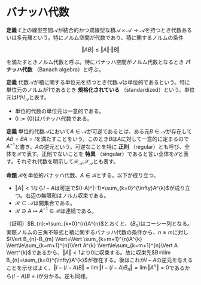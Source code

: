 
# バナッハ代数

__定義__ $\mathbb{C}$上の線型空間$\mathcal{A}$が結合的かつ双線型な積$\mathcal{A}\times\mathcal{A}\rightarrow\mathcal{A}$を持つとき代数あるいは多元環という。特にノルム空間が代数であり、積に関するノルムの条件

$$
\Vert AB \Vert\le\Vert A \Vert\cdot\Vert B \Vert
$$

を満たすときノルム代数と呼ぶ。特にバナッハ空間がノルム代数となるとき **バナッハ代数** （Banach algebra）と呼ぶ。

__定義__ 代数$\mathcal{A}$が積に関する単位元を持つとき代数$\mathcal{A}$は単位的であるという。特に単位元のノルムが$1$であるとき **規格化されている** （standardized）という。単位元は$I$や$I_{\mathcal{A}}$と表す。

- 単位的代数の単位元は一意的である。
- $0:=\lbrace 0 \rbrace$はバナッハ代数である。

__定義__ 単位的代数$\mathcal{A}$において$A\in\mathcal{A}$が可逆であるとは、ある元$B\in\mathcal{A}$が存在して$AB=BA=I$を満たすことをいう。このとき$B$は$A$に対して一意的に定まるので$A^{-1}$と書き、$A$の逆元という。可逆なことを特に **正則** （regular）とも呼び、全体を$\mathcal{R}$で表す。正則でないことを **特異** （singular）であると言い全体を$\mathcal{S}$と表す。それぞれ代数を明示して$\mathcal{R}_{\mathcal{A}}, \mathcal{S}_{\mathcal{A}}$とも表す。

__命題__ $\mathcal{B}$を単位的バナッハ代数、$A\in\mathcal{B}$とする。以下が成り立つ。

- $\Vert A \Vert\lt 1$なら$I-A$は可逆で$(I-A)^{-1}=\sum_{k=0}^{\infty}A^{k}$が成り立つ。右辺の無限和はノルム収束である。
- $\mathcal{R}\subset\mathcal{A}$は開集合である。
- $\mathcal{R}\ni A \mapsto A^{-1}\in\mathcal{R}$は連続である。

（証明）$B_{n}:=\sum_{k=0}^{n}A^{n}$とおくと、$\lbrace B_{n} \rbrace$はコーシー列となる。実際ノルムの三角不等式と積に関するバナッハ代数の条件から、$n\ge m$に対し$\Vert B_{n}-B_{m} \Vert=\Vert \sum_{k=m+1}^{n}A^{k} \Vert\le\sum_{k=m+1}^{n}\Vert A^{k} \Vert\le\sum_{k=m+1}^{n}\Vert A \Vert^{k}$であるから、$\Vert A \Vert\lt 1$より$0$に収束する。故に収束先$B=\lim B_{n}=\sum_{k=0}^{\infty}A^{k}$が存在する。後はこれが$I-A$の逆元を与えることを示せばよく、$\Vert I-(I-A)B \Vert=\lim\Vert I-(I-A)B_{n} \Vert=\lim\Vert A^{n} \Vert=0$であるから$(I-A)B=I$が分かる。逆も同様。

<!--
　(2) $A_{0}\in\mathcal{R}$の近傍が$\mathcal{R}$に含まれることを示せばよい。
$||A-A_{0}||<\delta$とおく。$||I-A_{0}^{-1}A||=||A_{0}^{-1}(A_{0}-A)||\le||A_{0}^{-1}||||A-A_{0}||<||A_{0}^{-1}||\delta$より、$\delta=||A_{0}^{-1}||^{-1}$とすれば
$||I-A_{0}^{-1}A||<1$を得る。(1)より$A_{0}^{-1}A\in\mathcal{R}$となるから$A=A_{0}A_{0}^{-1}A\in\mathcal{R}$より$A$は可逆。
\\
　(3) ノルム位相による連続性を示すには点列連続性を示せば十分である。
$\{A_{n}\}\subset\mathcal{R}, A\in\mathcal{R}$が$A_{n}\rightarrow A$を満たすとする。$A_{n}^{-1}\rightarrow A^{-1}$を示せばよい。
$||A_{n}^{-1}-A^{-1}||\le||(A^{-1}A_{n})^{-1}-I||||A^{-1}||$であるが、$||I-A^{-1}A_{n}||\le||A^{-1}||||A-A_{n}||\rightarrow 0$より十分大きな$n$に対して
$(A^{-1}A_{n})^{-1}=\sum_{k=0}^{\infty}(I-A^{-1}A_{n})^{k}$と表せるから、
$||A_{n}^{-1}-A^{-1}||\le||A^{-1}||||\sum_{k=1}^{\infty}(I-A^{-1}A_{n})^{k}||\le||A^{-1}||\sum_{k=1}^{\infty}||I-A^{-1}A_{n}||^{k}$となる。
ここで和は$k=1$からであることに注意すると$n\rightarrow\infty$のとき$0$に収束する。故に$A_{n}^{-1}\rightarrow A^{-1}$を得る。
\end{Proof}

\begin{Def}
　単位的代数$\mathcal{A}$及び$A\in\mathcal{A}$に対し、$\rho(A)=\{\lambda\in\mathbb{C}\mid A-\lambda I\in\mathcal{R}_{\mathcal{A}}\}$をレゾルベント集合\textup{:resolvent}という。
代数$\mathcal{A}$を明示して$\rho_{\mathcal{A}}(A)$と表すこともある。
$\sigma(A)=\mathbb{C}\backslash\rho_{\mathcal{A}}(A)$をスペクトル集合\textup{:spectrum}という。
同様に代数$\mathcal{A}$を明示して$\sigma_{\mathcal{A}}(A)$と表すこともある。
$\lambda\in\rho(A)$に対し$(A-\lambda I)^{-1}\in\mathcal{A}$を対応させる写像を$A(\lambda)$と書き、レゾルベント関数という。
\end{Def}

　いくつか性質を見てみよう。

\begin{Prop}
　単位的代数$\mathcal{A}$の元$A, B$に対し、スペクトル集合に関して次が成立する。
\begin{enumerate}
\item $\sigma(AB)\cup\{0\}=\sigma(BA)\cup\{0\}$が成り立つ。
\item $A$が可逆なら$\sigma(A^{-1})=\sigma(A)^{-1}=\{\lambda^{-1}\mid\lambda\in\sigma(A)\}$が成り立つ。
\item $\mu\in\mathbb{C}, \neq 0$に対して$\sigma(\mu A)=\mu\sigma(A)$が成り立つ。
\end{enumerate}
\end{Prop}
\begin{Proof}
　(1) $\lambda\notin\sigma(AB)\{0\}$とすると、$AB-\lambda I$は可逆である。$C=(AB-\lambda I)^{-1}$と置く。
$C(AB-\lambda I)=I=(AB-\lambda I)C$より、$CAB=\lambda C+I=ABC$が成り立つ。
今$(BA-\lambda I)(BCA-I)=B(ABC)A-BA-\lambda BCA+\lambda I=\lambda I$であり、
また$(BCA-I)(BA-\lambda I)=B(CAB)A-\lambda BCA-BA+\lambda I=\lambda I$である。
$\lambda\neq 0$だから$(BA-\lambda I)^{-1}=\lambda^{-1}(BA-\lambda I$が分かる。
つまり$\lambda\notin\sigma(BA)\cup\{0\}$を得る。逆も同様。
\\
　(2) $A$が可逆なら$0\notin\sigma(A)$に注意すれば、$A-\lambda I=-\lambda A(A^{-1}-\lambda^{-1}I)$及び$A^{-1}-\lambda^{-1}I=-\lambda^{-1}A^{-1}(A-\lambda I)$より分かる。
\\
　(3) $\mu A-\lambda I=\mu(A-\frac{\lambda}{\mu}I)$より従う。
\end{Proof}

　定義空間を$\mathbb{C}$とする\textup{Banach}空間（代数？）値の関数論は、絶対値をノルムに変更することで複素数値の関数論と平行に議論できるらしい。
故に\textup{Cauchy}の積分定理、\textup{Liouville}の定理などが\textup{Banach}空間値の関数に対しても成立する。

\begin{Prop}
　$\mathcal{B}$を単位的\textup{Banach}代数、$A\in\mathcal{B}$とする。
\begin{enumerate}
\item $\sigma(A)\subset \{ \lambda\in\mathbb{C}\mid |\lambda|\le ||A|| \}$が成り立つ。
\item $\sigma(A)$はコンパクト。
\item レゾルベント等式$A(\lambda)-A(\mu)=(\lambda-\mu)A(\lambda)A(\mu)$が成り立つ。
\item レゾルベント関数$A(\lambda)$は解析的。
\end{enumerate}
\end{Prop}
\begin{Proof}
　(1) $|\lambda|>||A||$とすると$||\frac{1}{\lambda}A||=\frac{1}{|\lambda|}||A||<1$だから、
先に示した命題より$I-\frac{1}{\lambda}A$は可逆。だから$A-\lambda I\in\mathcal{R}$より$\lambda\in\rho(A)$が従う。
\\
　(2) 有界性は(1)で示したので、$\sigma(A)\subset\mathbb{C}$が閉集合であることを示せばよいのだが、
$A\mapsto A^{-1}$は$\mathcal{R}$上連続であるため、$\rho(A)\subset\mathbb{C}$は開集合である。
\\
　(3) 少し技巧的だが、$A(\lambda)-A(\mu)=A(\lambda)(A-\mu I -(A-\lambda I))A(\mu)=(\lambda-\mu)A(\lambda)A(\mu)$を得る。
\\
　(4) $\mu\in\rho(A)$に対し、レゾルベント等式より
\[ \lim_{\rho(A)\ni\lambda\rightarrow\mu}\frac{A(\lambda)-A(\mu)}{\lambda-\mu}=A(\mu)^{2} \]
が従うから連続微分可能。更に無限回連続微分可能が従うので解析的である。
\end{Proof}

\begin{Thm}
　単位的\textup{Banach}代数$\mathcal{B}$が$0$でないとき、$A\in\mathcal{B}$に対して$\sigma(A)$は空でない。
また$\mathcal{B}=0$のとき$\sigma_{0}(0)$は空となる。
\end{Thm}
\begin{Proof}
　まず$\mathcal{B}\neq 0$なら$0\neq I$に注意しておく。まず$\sigma(A)=\emptyset$なら任意の有界線型汎関数
$\varphi\in\mathcal{B}^{*}$に対して$\varphi(A(\lambda))$が整関数になることを示す。
$\lambda_{0}\in\rho(A)$に対し、$|\lambda-\lambda_{0}|<\delta$とする。
$B=(\lambda-\lambda_{0})A(\lambda_{0})$は$||B||<\delta ||(A-\lambda_{0}I)^{-1}||$より、
$\delta=||(A-\lambda_{0})^{-1}||^{-1}$とおけば$||B||<1$が従うので、級数展開$(I-B)^{-1}=\sum_{k=0}^{\infty}B^{k}$を得る。
$I-B=(A-\lambda_{0}I-(\lambda-\lambda_{0})I)A(\lambda_{0})=(A-\lambda I)A(\lambda_{0})$より、
$(I-B)^{-1}=(A-\lambda_{0}I)A(\lambda)$が従う。故に級数展開$A(\lambda)=\sum_{k=0}^{\infty}(\lambda-\lambda_{0})^{k}A(\lambda_{0})^{k+1}$を得る。
そして$\varphi$の有界性から$\varphi(A(\lambda))=\sum_{k=0}^{\infty}\varphi(A(\lambda_{0})^{k+1})(\lambda-\lambda_{0})^{k}$の右辺が絶対収束することが示される。
この級数展開は任意の$\lambda_{0}\in\rho(A)=\mathbb{C}$における\textup{Taylor}展開を与えていることから$\varphi(A(\lambda))$が整関数であることが分かる。
ところが$|\lambda|\rightarrow\infty$のとき$-\frac{1}{\lambda}A\rightarrow 0$であるから
$||A(\lambda)||\le||(-\lambda(I-\frac{1}{\lambda}A))^{-1}||=|\lambda|^{-1}||(I-\frac{1}{\lambda}A)^{-1}||\rightarrow 0$となる。
故に$|\varphi(A(\lambda))|\le||\varphi||||A(\lambda)||\rightarrow 0$であり、$\varphi(A(\lambda))$は有界となる。
\textup{Liouville}の定理から定数であることが従い、先ほどの収束の議論より$\varphi(A(\lambda))$は恒等的に$0$となる。これは矛盾する。
\footnote{実は$\mathcal{B}$上の有界線型汎関数が十分豊富に存在することを示す必要がある。つまりHahn-Banachの定理等から$\mathcal{B}\hookrightarrow\mathcal{B}^{**}$が従うので、
任意の$\varphi\in\mathcal{B}^{*}$に対し$\tilde{A(\lambda)}(\varphi)=\varphi(A(\lambda))\equiv 0$が成り立ち$\mathcal{B}=0$を得る。}
\end{Proof}

　次の系は明快だが重要な結果である。

\begin{Cor}[Gelfand-Mazurの定理]
　$\mathcal{B}$を単位的\textup{Banach}代数で、体つまり$\mathcal{R}=\mathcal{B}\backslash\{0\}$とする。
このとき$\mathcal{B}=\mathbb{C}I$が成り立つ。
\end{Cor}
\begin{Proof}
　仮定より$\mathcal{B}\neq 0$に注意する。任意の元$A\in\mathcal{B}$に対して定理より$\sigma(A)$は空でないから、ある元$\lambda\in\sigma(A)$が存在して$A-\lambda I\in\mathcal{S}$を満たす。
ところが$\mathcal{S}=\{0\}$であるから$A=\lambda I$を得る。故に$\mathcal{B}\subset\mathbb{C}I$が成り立つ。逆も明白である。
\end{Proof}

\begin{Lem}[スペクトル写像定理（多項式版）]
　$\mathcal{B}$を単位的\textup{Banach}代数、$A$を$\mathcal{B}$の元、$p(\zeta)\in\mathbb{C}[\zeta]$を多項式とする。
このとき$p(\sigma(A))=\sigma(p(A))$が成り立つ。ただし$p(A)$は$\zeta$を$A$で置き換えた、$\mathcal{B}$における演算の下で定義される$\mathcal{B}$の元を意味する。
\end{Lem}
\begin{Proof}
　$p$は$1$次以上としてよい。$\lambda\in\mathbb{C}$に対し、$\lambda_{k}\in\mathbb{C}$により$p(\zeta)-\lambda=a\prod_{k=1}^{n}(\zeta-\lambda_{k})$と因数分解しておく。
このとき$p(A)-\lambda I=a\prod_{k=1}^{n}(A-\lambda_{k}I)$である。$A-\lambda I$の形の元達は互いに可換であることに注意する。
\\
　($\subset$) $\lambda\in p(\sigma(A))$とすると、$\lambda=p(\mu)$なる$\mu\in\sigma(A)$が存在する。
$0=p(\mu)-\lambda=a\prod_{k=1}^{n}(\mu-\lambda_{k})$より、ある$k$が存在して$\mu=\lambda_{k}$を満たす。
$\mu\in\sigma(A)$より、 $A-\lambda_{k}I$は可逆でない。 ここでもし$p(A)-\lambda I$が可逆なら $I=(a(p(A)-\lambda I)^{-1}\prod_{j\neq k}(A-\lambda_{j}I))(A-\lambda_{k}I)$より
$A-\lambda_{k}I$が可逆でないことに反するから$p(A)-\lambda I$は可逆でない。故に$\lambda\in\sigma(p(A))$となる。
\\
　($\supset$) $\lambda\in\sigma(p(A))$とすると$p(A)-\lambda I=\prod_{k=1}^{n}(A-\lambda_{k}I)$は可逆でないから、ある$k$が存在して$A-\lambda_{k}I$は可逆でない。
故に$\lambda_{k}\in\sigma(A)$であり、$p(\lambda_{k})-\lambda=0$より$\lambda=p(\lambda_{k})$が従う。つまり$\lambda\in p(\sigma(A))$が成り立つ。
\end{Proof}

　ここでは多項式$p$に対する元$A$の代入を考えたが、一般の関数$f$に対する代入も考えたくなるのは自然である。
近似定理などを用いて、多項式の極限として定める方法などを考えることができるが、対象となる$f$や$A$の範疇に問題が生じる。
後の節において、この問題に対する一つの回答を示す。
\\
　与えられたスペクトル集合を持つ元が存在するかという逆問題は、興味深い問題だがきっと難しいだろう。自分は詳しくない。

\begin{Fact}[Banach-Steinhausの定理（または一様有界性定理）の系]
　$\mathcal{B}$を\textup{Banach}代数、$E\subset\mathcal{B}$は空でないとする。
任意の有界線型汎関数$\varphi\in\mathcal{B}^{*}$に対し$\{|\varphi(A)|\mid A\in E\}$が有界ならば、$\sup\{||A||\mid A\in E\}<\infty$が成り立つ。
\end{Fact}
\begin{Proof}
　元々の定理は\textup{Baire}のカテゴリー定理により示される。更に選択公理を用いて\textup{Hahn-Banach}の定理などが示され、$\mathcal{B}\hookrightarrow\mathcal{B}^{**}$を得る。この事実は以上より従う。
\end{Proof}

\begin{Thm}
　$\mathcal{B}$を$0$でない単位的\textup{Banach}代数とする。$A\in\mathcal{B}$に対し、以下の値が存在して、
\[ \lim_{n}||A^{n}||^{\frac{1}{n}}=\inf_{n}||A^{n}||^{\frac{1}{n}}=\sup\{|\lambda|\mid\lambda\in\sigma(A)\} \]
が成り立つ。
\end{Thm}
\begin{Proof}
　自然数$m$を固定し、$n$に対して$0\le k<m$を用いて$n=mj+k$と表す。このとき積に関するノルムの条件から$||A^{n}||^{\frac{1}{n}}\le||A^{m}||^{\frac{j}{n}}||A^{k}||^{\frac{1}{n}}$が成り立つ。
そこで$n\rightarrow\infty$をすると$\frac{j}{n}\rightarrow\frac{1}{m}, \frac{1}{n}\rightarrow 0$より$\limsup||A^{n}||^{\frac{1}{n}}\le||A^{m}||^{\frac{1}{m}}$が従う。
これが任意の$m$に対して成立するから$\limsup||A^{n}||^{\frac{1}{n}}\le\inf||A^{m}||^{\frac{1}{m}}$を得る。
つまり$\lim ||A^{n}||^{\frac{1}{n}}$が存在して$\lim ||A^{n}||^{\frac{1}{n}}=\inf ||A^{n}||^{\frac{1}{n}}$が分かる。
\\
　$\lambda\in\sigma(A)$とすると補題より$\lambda^{n}\in\sigma(A^{n})$であるから$|\lambda|^{n}=|\lambda^{n}|\le||A^{n}||$を得る。
任意の$n$に対して言えるので$|\lambda|\le\inf ||A^{n}||^{\frac{1}{n}}$が従い、$sup\{|\lambda|\mid\lambda\in\sigma(A)\}\le\inf ||A^{n}||^{\frac{1}{n}}$を得る。
\\
　逆は関数論の議論が必要となる。背理法により示す。今$\sup\{|\lambda|\mid\lambda\in\sigma(A)\}<\inf ||A^{n}||^{\frac{1}{n}}$を仮定すると、実数の連続性から間に実数$a$が存在する。
この$a$に対して$E=\{\frac{1}{a^{n}}A^{n}\}$とおく。今$|\lambda|>\inf||A^{n}||^{\frac{1}{n}}=\lim ||A^{n}||^{\frac{1}{n}}$とすると、
$\lim ||\left(\frac{1}{\lambda}A\right)^{n}||^{\frac{1}{n}}=\frac{1}{|\lambda|}\lim ||A^{n}||^{\frac{1}{n}}<1$より、
\textup{Cauchy}の判定法から$\sum_{k=0}^{\infty}||\left(\frac{1}{\lambda}A\right)^{k}||<+\infty$は絶対収束する。
故に$\sum_{k=0}^{\infty}\frac{1}{\lambda^{k}}A^{k}$はノルム収束し、展開式から$-\lambda A(\lambda)$に一致する。
$A(\lambda)$は$\rho(A)$上解析的なので、この収束半径は$\sup\{|\lambda|\mid\lambda\in\sigma(A)\}$まで拡張できる。
\footnote{原点周りの円環領域$\sup\{|\lambda|\mid\lambda\in\sigma(A)\}<r<\infty$におけるLaurent展開とみてもいいし、無限遠周りのTaylor展開と見ても良い。いずれにせよ一価正則性から解析接続が可能。}
故に$\lambda=a$を展開式に代入ができて$A(a)=-\frac{1}{a}\sum_{k=0}^{\infty}\frac{1}{a^{k}}A^{k}$が成り立つ。
ここで任意の有界線型汎関数$\varphi\in\mathcal{B}^{*}$に対し$\varphi(A(a))=-\frac{1}{a}\sum_{k=0}^{\infty}\frac{1}{a^{k}}\varphi(A^{k})$が線型性と連続性から従うので
$\sup |\varphi\left(\frac{1}{a^{k}}A^{k}\right)| <\infty$となる。先に述べた事実から$\sup ||\frac{1}{a^{k}}A^{k}||<\infty$であるからこれを$\alpha$と置くと、
$\inf ||A^{n}||^{\frac{1}{n}}\le\lim\alpha^{\frac{1}{n}}\cdot a=a<\inf ||A^{n}||^{\frac{1}{n}}$となり、これは矛盾する。
\end{Proof}

\begin{Def}
　この値を$r(A)$と書き、$A$のスペクトル半径\textup{:spectral radius}と呼ぶ。
\end{Def}

　最後に述べた定理は一見単純に見えるが、関数論などを用いた極めて精密な議論により得られた結果である。
ここから$r(A)\le ||A||$はすぐに従うが、その逆は一般に成り立たない。


\subsection*{例}\addcontentsline{toc}{subsection}{例}
　まずは単位的可換\textup{Banach}代数の例を挙げよう。
\begin{enumerate}
\item $0, \mathbb{C}$は単位的可換\textup{Banach}代数である。特に$\mathbb{C}$は規格化されている。
\item $n\le 2$に対し$\mathbb{C}^{n}$にノルムとして$\max$ノルムを取り、積を成分毎の積として定めれば、規格化された単位的可換\textup{Banach}代数となる。このとき単位元は$(1, \dotsc, 1)$である。
\item コンパクトハウスドルフ空間$X$上の連続写像全体$C(X)$は$\sup$ノルム（$\max$ノルム）及び、各点における積により単位的可換\textup{Banach}代数になる。$X\neq\emptyset$であれば規格化されている。
\item 局所コンパクトハウスドルフ空間$X$上の有界連続写像全体$C_{b}(X)$は$\sup$ノルム及び、各点における積により可換\textup{Banach}代数になる。$X\neq\emptyset$であれば規格化されている。
\end{enumerate}

\begin{Rem}
$0=C(\emptyset), \mathbb{C}=C(\{*\}), \mathbb{C}^{n}=C(\{*_{1}, \dotsc, *_{n}\})$である。
$X$がコンパクトハウスドルフ空間であれば$C(X)=C_{b}(X)$である。
\end{Rem}

　次に非単位的な可換\textup{Banach}代数の例を挙げる。
局所コンパクトハウスドルフ空間$X$上の

\begin{enumerate}
\item $\mathcal{B}$を\textup{Banach}空間とし、その上の有界線型作用素全体$\mathbb{B}(\mathcal{B})$は規格化された単位的\textup{Banach}代数であるが、非可換となる。
ただし積は合成、ノルムは作用素ノルムとして与えられ、このとき単位元は$\textup{id}_{\mathcal{B}}$である。
\end{enumerate}

\begin{Rem}
　$n\le 2$に対し$\mathbb{C}^{n\times n}$には$\max$ノルムとは別の\textup{Banach}代数の構造が入る。
つまり$n\times n$行列は$\mathbb{C}^{n}$上の有界線型作用素とみなせるから、$\mathbb{B}(\mathbb{C}^{n})$の意味で規格化された単位的\textup{Banach}代数の構造が入る。
これを行列代数\textup{:matrix algebra}と言い、$\mathbb{M}_{n}(\mathbb{C})$で表す。
\end{Rem}

%\\
%　$L^{1}(\mathbb{R})$を\textup{Lebesgue}可測な$\mathbb{R}$上の実数値関数
%$f$で$||f||_{L^{1}(\mathbb{R})}:=\int_{\mathbb{R}} |f|\textup{d}\mu <\infty$
%を満たすもの全体とすると非単位的な\textup{Banach}代数となる。このときノルムは$L^{1}$ノルム、積は合成積
%\[ f*g(x)=\int_{\mathbb{R}} f(y)g(x-y) \textup{d}\mu \]
%として与えられる。

-->